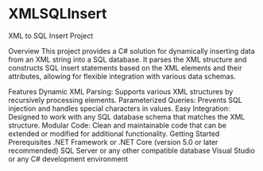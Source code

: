 # XMLSQLInsert
XML to SQL Insert Project


Overview
This project provides a C# solution for dynamically inserting data from an XML string into a SQL database. It parses the XML structure and constructs SQL insert statements based on the XML elements and their attributes, allowing for flexible integration with various data schemas.

Features
Dynamic XML Parsing: Supports various XML structures by recursively processing elements.
Parameterized Queries: Prevents SQL injection and handles special characters in values.
Easy Integration: Designed to work with any SQL database schema that matches the XML structure.
Modular Code: Clean and maintainable code that can be extended or modified for additional functionality.
Getting Started
Prerequisites
.NET Framework or .NET Core (version 5.0 or later recommended)
SQL Server or any other compatible database
Visual Studio or any C# development environment
